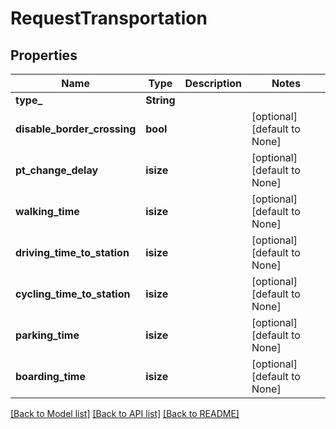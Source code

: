 # RequestTransportation

## Properties
Name | Type | Description | Notes
------------ | ------------- | ------------- | -------------
**type_** | **String** |  | 
**disable_border_crossing** | **bool** |  | [optional] [default to None]
**pt_change_delay** | **isize** |  | [optional] [default to None]
**walking_time** | **isize** |  | [optional] [default to None]
**driving_time_to_station** | **isize** |  | [optional] [default to None]
**cycling_time_to_station** | **isize** |  | [optional] [default to None]
**parking_time** | **isize** |  | [optional] [default to None]
**boarding_time** | **isize** |  | [optional] [default to None]

[[Back to Model list]](../README.md#documentation-for-models) [[Back to API list]](../README.md#documentation-for-api-endpoints) [[Back to README]](../README.md)


